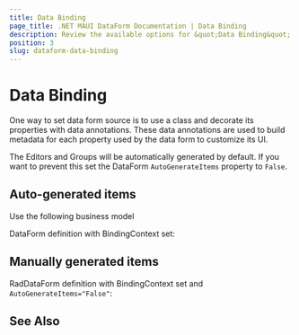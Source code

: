 ```yaml
---
title: Data Binding
page_title: .NET MAUI DataForm Documentation | Data Binding
description: Review the available options for &quot;Data Binding&quot; which DataForm for .NET MAUI control.
position: 3
slug: dataform-data-binding
---
```


# Data Binding

One way to set data form source is to use a class and decorate its properties with data annotations. These data annotations are used to build metadata for each property used by the data form to customize its UI.

The Editors and Groups will be automatically generated by default. If you want to prevent this set the DataForm `AutoGenerateItems` property to `False`.

## Auto-generated items

Use the following business model

<snippet id='dataform-gettingstarted-model'/>

DataForm definition with BindingContext set:

<snippet id='dataform-gettingstarted-xaml'/>


## Manually generated items

<snippet id='dataform-editors-model'/>

RadDataForm definition with BindingContext set and `AutoGenerateItems="False"`:

<snippet id='dataform-editors'/>

## See Also

